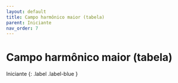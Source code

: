```yaml
---
layout: default
title: Campo harmônico maior (tabela)
parent: Iniciante
nav_order: 7
---
```


# Campo harmônico maior (tabela)

Iniciante
{: .label .label-blue }
